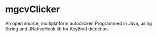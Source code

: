 # mgcvClicker
An open source, multiplatform autoclicker. Programmed in Java, using Swing and JNativeHook lib for KeyBind detection